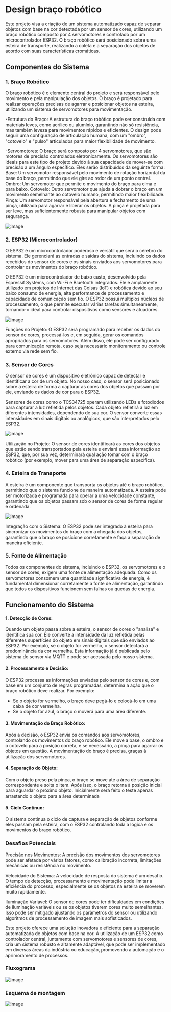 # Design braço robótico  

Este projeto visa a criação de um sistema automatizado capaz de separar objetos com base na cor detectada por um sensor de cores, utilizando um braço robótico composto por 4 servomotores e controlado por um microcontrolador ESP32. O braço robótico será posicionado sobre uma esteira de transporte, realizando a coleta e a separação dos objetos de acordo com suas características cromáticas.

## Componentes do Sistema

### 1. Braço Robótico
O braço robótico é o elemento central do projeto e será responsável pelo movimento e pela manipulação dos objetos. O braço é projetado para realizar operações precisas de agarrar e posicionar objetos na esteira, utilizando um sistema de servomotores para movimentação.

-Estrutura do Braço: A estrutura do braço robótico pode ser construída com materiais leves, como acrílico ou alumínio, garantindo não só resistência, mas também leveza para movimentos rápidos e eficientes. O design pode seguir uma configuração de articulação humana, com um "ombro", "cotovelo" e "pulso" articulados para maior flexibilidade de movimento.
  
-Servomotores: O braço será composto por 4 servomotores, que são motores de precisão controlados eletronicamente. Os servomotores são ideais para este tipo de projeto devido à sua capacidade de mover-se com precisão a um ângulo específico. Eles serão distribuídos da seguinte forma:
  Base: Um servomotor responsável pelo movimento de rotação horizontal da base do braço, permitindo que ele gire ao redor de um ponto central.
Ombro: Um servomotor que permite o movimento do braço para cima e para baixo.
Cotovelo: Outro servomotor que ajuda a dobrar o braço em um movimento semelhante ao cotovelo humano, permitindo maior flexibilidade.
 Pinça: Um servomotor responsável pela abertura e fechamento de uma pinça, utilizada para agarrar e liberar os objetos. A pinça é projetada para ser leve, mas suficientemente robusta para manipular objetos com segurança.


![image](https://github.com/user-attachments/assets/2d4d90b2-7c57-4522-9653-122a91926fc7)


### 2. ESP32 (Microcontrolador)
O ESP32 é um microcontrolador poderoso e versátil que será o cérebro do sistema. Ele gerenciará as entradas e saídas do sistema, incluindo os dados recebidos do sensor de cores e os sinais enviados aos servomotores para controlar os movimentos do braço robótico.

O ESP32 é um microcontrolador de baixo custo, desenvolvido pela Espressif Systems, com Wi-Fi e Bluetooth integrados. Ele é amplamente utilizado em projetos de Internet das Coisas (IoT) e robótica devido ao seu baixo consumo de energia, alta performance de processamento e capacidade de comunicação sem fio. O ESP32 possui múltiplos núcleos de processamento, o que permite executar várias tarefas simultaneamente, tornando-o ideal para controlar dispositivos como sensores e atuadores.

![image](https://github.com/user-attachments/assets/6ff70b03-2086-4669-a352-1230bbce8ddb)


Funções no Projeto: O ESP32 será programado para receber os dados do sensor de cores, processá-los e, em seguida, gerar os comandos apropriados para os servomotores. Além disso, ele pode ser configurado para comunicação remota, caso seja necessário monitoramento ou controle externo via rede sem fio.


### 3. Sensor de Cores
O sensor de cores é um dispositivo eletrônico capaz de detectar e identificar a cor de um objeto. No nosso caso, o sensor será posicionado sobre a esteira de forma a capturar as cores dos objetos que passam por ele, enviando os dados de cor para o ESP32.

Sensores de cores como o TCS34725 operam utilizando LEDs e fotodiodos para capturar a luz refletida pelos objetos. Cada objeto refletirá a luz em diferentes intensidades, dependendo de sua cor. O sensor converte essas intensidades em sinais digitais ou analógicos, que são interpretados pelo ESP32.

![image](https://github.com/user-attachments/assets/73e496a2-8c0a-4a00-863f-54ad0b716d4d)

Utilização no Projeto: O sensor de cores identificará as cores dos objetos que estão sendo transportados pela esteira e enviará essa informação ao ESP32, que, por sua vez, determinará qual ação tomar com o braço robótico (por exemplo, mover para uma área de separação específica).


### 4. Esteira de Transporte
A esteira é um componente que transporta os objetos até o braço robótico, permitindo que o sistema funcione de maneira automatizada. A esteira pode ser motorizada e programada para operar a uma velocidade constante, garantindo que os objetos passam sob o sensor de cores de forma regular e ordenada.

![image](https://github.com/user-attachments/assets/7e14f051-c27d-4053-894a-347df4289f8e)

Integração com o Sistema: O ESP32 pode ser integrado à esteira para sincronizar os movimentos do braço com a chegada dos objetos, garantindo que o braço se posicione corretamente e faça a separação de maneira eficiente.


### 5. Fonte de Alimentação
Todos os componentes do sistema, incluindo o ESP32, os servomotores e o sensor de cores, exigem uma fonte de alimentação adequada. Como os servomotores consomem uma quantidade significativa de energia, é fundamental dimensionar corretamente a fonte de alimentação, garantindo que todos os dispositivos funcionem sem falhas ou quedas de energia.

## Funcionamento do Sistema

#### 1. Detecção de Cores:
   Quando um objeto passa sobre a esteira, o sensor de cores o "analisa" e identifica sua cor. Ele converte a intensidade da luz refletida pelas diferentes superfícies do objeto em sinais digitais que são enviados ao ESP32. Por exemplo, se o objeto for vermelho, o sensor detectará a predominância da cor vermelha. Esta informação já é publicada pelo sistema do sensor via MQTT e pode ser acessada pelo nosso sistema.

#### 2. Processamento e Decisão:   
O ESP32 processa as informações enviadas pelo sensor de cores e, com base em um conjunto de regras programadas, determina a ação que o braço robótico deve realizar. Por exemplo:
   - Se o objeto for vermelho, o braço deve pegá-lo e colocá-lo em uma caixa de cor vermelha.
   - Se o objeto for azul, o braço o moverá para uma área diferente.
   
#### 3. Movimentação do Braço Robótico:
   Após a decisão, o ESP32 envia os comandos aos servomotores, controlando os movimentos do braço robótico. Ele move a base, o ombro e o cotovelo para a posição correta, e se necessário, a pinça para agarrar os objetos em questão. A movimentação do braço é precisa, graças à utilização dos servomotores.

#### 4. Separação do Objeto:
   Com o objeto preso pela pinça, o braço se move até a área de separação correspondente e solta o item. Após isso, o braço retorna à posição inicial para aguardar o próximo objeto. Inicialmente será feito o teste apenas arrastando o objeto para a área determinada

#### 5. Ciclo Contínuo:
   O sistema continua o ciclo de captura e separação de objetos conforme eles passam pela esteira, com o ESP32 controlando toda a lógica e os movimentos do braço robótico.

### Desafios Potenciais

Precisão nos Movimentos: A precisão dos movimentos dos servomotores pode ser afetada por vários fatores, como calibração incorreta, limitações mecânicas ou resistência no movimento.
  
Velocidade do Sistema: A velocidade de resposta do sistema é um desafio. O tempo de detecção, processamento e movimentação pode limitar a eficiência do processo, especialmente se os objetos na esteira se moverem muito rapidamente.

Iluminação Variável: O sensor de cores pode ter dificuldades em condições de iluminação variáveis ou se os objetos tiverem cores muito semelhantes. Isso pode ser mitigado ajustando os parâmetros do sensor ou utilizando algoritmos de processamento de imagem mais sofisticados.


Este projeto oferece uma solução inovadora e eficiente para a separação automatizada de objetos com base na cor. A utilização de um ESP32 como controlador central, juntamente com servomotores e sensores de cores, cria um sistema robusto e altamente adaptável, que pode ser implementado em diversas áreas da indústria ou educação, promovendo a automação e o aprimoramento de processos.

### Fluxograma

![image](https://github.com/user-attachments/assets/5461c614-897e-4f66-bfb9-4a774792becc)

### Esquema de montagem

![image](https://github.com/user-attachments/assets/f2cd5547-3afe-4404-8b6c-ee840bc2f8e3)
